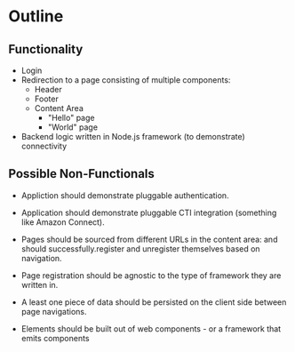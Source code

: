 # Outline

## Functionality

* Login 
* Redirection to a page consisting of multiple components:
    * Header 
    * Footer
    * Content Area
        * "Hello" page
        * "World" page
* Backend logic written in Node.js framework (to demonstrate) connectivity

## Possible Non-Functionals

* Appliction should demonstrate pluggable authentication.
* Application should demonstrate pluggable CTI integration (something like Amazon Connect).

* Pages should be sourced from different URLs in the content area: and should successfully.register and unregister themselves based on navigation.
* Page registration should be agnostic to the type of framework they are written in.

* A least one piece of data should be persisted on the client side between page navigations.
* Elements should be built out of web components - or a framework that emits components

